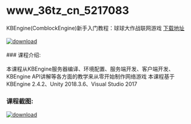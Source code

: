 # www_36tz_cn_5217083
KBEngine(ComblockEngine)新手入门教程：球球大作战联网游戏
[下载地址](http://www.36tz.cn/article/5217083 "下载地址")
<br/></br>[![download](http://36tz.cn/muke_img/2020_12_2-87.png "下载地址")](http://www.36tz.cn/article/5217083 "下载地址")
<br/></br>### 课程介绍:<br/></br>本课程从KBEngine服务器编译、环境配置、服务端开发、客户端开发、KBEngine API讲解等各方面的教学来从零开始制作网络游戏
本课程基于KBEngine 2.4.2、Unity 2018.3.6、Visual Studio 2017

### 课程截图:
[![download](http://36tz.cn/muke_img/2020_12_1-99.png "下载地址")](http://www.36tz.cn/article/5217083 "下载地址")
